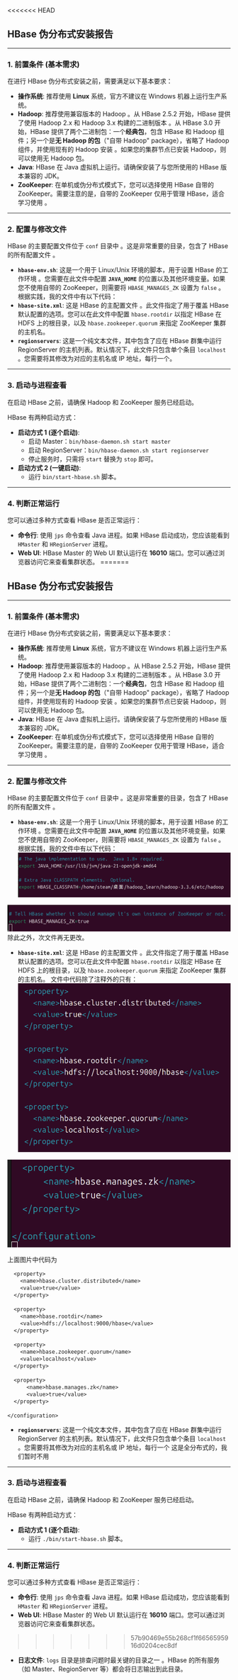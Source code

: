 <<<<<<< HEAD
## HBase 伪分布式安装报告

---

### 1. 前置条件 (基本需求)

在进行 HBase 伪分布式安装之前，需要满足以下基本要求：

* **操作系统**: 推荐使用 **Linux** 系统，官方不建议在 Windows 机器上运行生产系统。
* **Hadoop**: 推荐使用兼容版本的 Hadoop 。从 HBase 2.5.2 开始，HBase 提供了使用 Hadoop 2.x 和 Hadoop 3.x 构建的二进制版本 。从 HBase 3.0 开始，HBase 提供了两个二进制包：一个**经典包**，包含 HBase 和 Hadoop 组件；另一个是**无 Hadoop 的包**（"自带 Hadoop" package），省略了 Hadoop 组件，并使用现有的 Hadoop 安装 。如果您的集群节点已安装 Hadoop，则可以使用无 Hadoop 包。
* **Java**: HBase 在 Java 虚拟机上运行。请确保安装了与您所使用的 HBase 版本兼容的 JDK。
* **ZooKeeper**: 在单机或伪分布式模式下，您可以选择使用 HBase 自带的 ZooKeeper。需要注意的是，自带的 ZooKeeper 仅用于管理 HBase，适合学习使用 。

---

### 2. 配置与修改文件

HBase 的主要配置文件位于 `conf` 目录中 。这是非常重要的目录，包含了 HBase 的所有配置文件 。

* **`hbase-env.sh`**: 这是一个用于 Linux/Unix 环境的脚本，用于设置 HBase 的工作环境 。您需要在此文件中配置 **`JAVA_HOME`** 的位置以及其他环境变量。如果您不使用自带的 ZooKeeper，则需要将 `HBASE_MANAGES_ZK` 设置为 `false` 。
根据实践，我的文件中有以下代码：
* **`hbase-site.xml`**: 这是 HBase 的主配置文件 。此文件指定了用于覆盖 HBase 默认配置的选项。您可以在此文件中配置 `hbase.rootdir` 以指定 HBase 在 HDFS 上的根目录，以及 `hbase.zookeeper.quorum` 来指定 ZooKeeper 集群的主机名。
* **`regionservers`**: 这是一个纯文本文件，其中包含了应在 HBase 群集中运行 RegionServer 的主机列表。默认情况下，此文件只包含单个条目 `localhost` 。您需要将其修改为对应的主机名或 IP 地址，每行一个。

---

### 3. 启动与进程查看

在启动 HBase 之前，请确保 Hadoop 和 ZooKeeper 服务已经启动。

HBase 有两种启动方式：

* **启动方式 1 (逐个启动)**:
    * 启动 Master：`bin/hbase-daemon.sh start master` 
    * 启动 RegionServer：`bin/hbase-daemon.sh start regionserver` 
    * 停止服务时，只需将 `start` 替换为 `stop` 即可。
* **启动方式 2 (一键启动)**:
    * 运行 `bin/start-hbase.sh` 脚本。

---

### 4. 判断正常运行

您可以通过多种方式查看 HBase 是否正常运行：

* **命令行**: 使用 `jps` 命令查看 Java 进程。如果 HBase 启动成功，您应该能看到 `HMaster` 和 `HRegionServer` 进程。
* **Web UI**: HBase Master 的 Web UI 默认运行在 **16010** 端口。您可以通过浏览器访问它来查看集群状态。
=======
## HBase 伪分布式安装报告

---

### 1. 前置条件 (基本需求)

在进行 HBase 伪分布式安装之前，需要满足以下基本要求：

* **操作系统**: 推荐使用 **Linux** 系统，官方不建议在 Windows 机器上运行生产系统。
* **Hadoop**: 推荐使用兼容版本的 Hadoop 。从 HBase 2.5.2 开始，HBase 提供了使用 Hadoop 2.x 和 Hadoop 3.x 构建的二进制版本 。从 HBase 3.0 开始，HBase 提供了两个二进制包：一个**经典包**，包含 HBase 和 Hadoop 组件；另一个是**无 Hadoop 的包**（"自带 Hadoop" package），省略了 Hadoop 组件，并使用现有的 Hadoop 安装 。如果您的集群节点已安装 Hadoop，则可以使用无 Hadoop 包。
* **Java**: HBase 在 Java 虚拟机上运行。请确保安装了与您所使用的 HBase 版本兼容的 JDK。
* **ZooKeeper**: 在单机或伪分布式模式下，您可以选择使用 HBase 自带的 ZooKeeper。需要注意的是，自带的 ZooKeeper 仅用于管理 HBase，适合学习使用 。

---

### 2. 配置与修改文件

HBase 的主要配置文件位于 `conf` 目录中 。这是非常重要的目录，包含了 HBase 的所有配置文件 。

* **`hbase-env.sh`**: 这是一个用于 Linux/Unix 环境的脚本，用于设置 HBase 的工作环境 。您需要在此文件中配置 **`JAVA_HOME`** 的位置以及其他环境变量。如果您不使用自带的 ZooKeeper，则需要将 `HBASE_MANAGES_ZK` 设置为 `false` 。
根据实践，我的文件中有以下代码：![](java路径和hdfs路径.png)

![](允许自用zookeeper.png)
除此之外，次文件再无更改。
* **`hbase-site.xml`**: 这是 HBase 的主配置文件 。此文件指定了用于覆盖 HBase 默认配置的选项。您可以在此文件中配置 `hbase.rootdir` 以指定 HBase 在 HDFS 上的根目录，以及 `hbase.zookeeper.quorum` 来指定 ZooKeeper 集群的主机名。
文件中代码除了注释外的只有：![](hbase-site-1.png)

![](hbase-site-2.png)

上面图片中代码为
```
  <property>
    <name>hbase.cluster.distributed</name>
    <value>true</value>
  </property>

  <property>
    <name>hbase.rootdir</name>
    <value>hdfs://localhost:9000/hbase</value>
  </property>

  <property>
    <name>hbase.zookeeper.quorum</name>
    <value>localhost</value>
  </property>

  <property>
      <name>hbase.manages.zk</name>
      <value>true</value>
  </property>

</configuration>

```
* **`regionservers`**: 这是一个纯文本文件，其中包含了应在 HBase 群集中运行 RegionServer 的主机列表。默认情况下，此文件只包含单个条目 `localhost` 。您需要将其修改为对应的主机名或 IP 地址，每行一个
这是全分布式的，我们暂时不用
---

### 3. 启动与进程查看

在启动 HBase 之前，请确保 Hadoop 和 ZooKeeper 服务已经启动。

HBase 有两种启动方式：

* **启动方式 1 (逐个启动)**:
    * 运行 `./bin/start-hbase.sh` 脚本。

---

### 4. 判断正常运行

您可以通过多种方式查看 HBase 是否正常运行：

* **命令行**: 使用 `jps` 命令查看 Java 进程。如果 HBase 启动成功，您应该能看到 `HMaster` 和 `HRegionServer` 进程。
* **Web UI**: HBase Master 的 Web UI 默认运行在 **16010** 端口。您可以通过浏览器访问它来查看集群状态。
>>>>>>> 57b90469e55b268cf1f6656595916d0204cec8df
* **日志文件**: `logs` 目录是排查问题时最关键的目录之一 。HBase 的所有服务（如 Master、RegionServer 等）都会将日志输出到此目录。